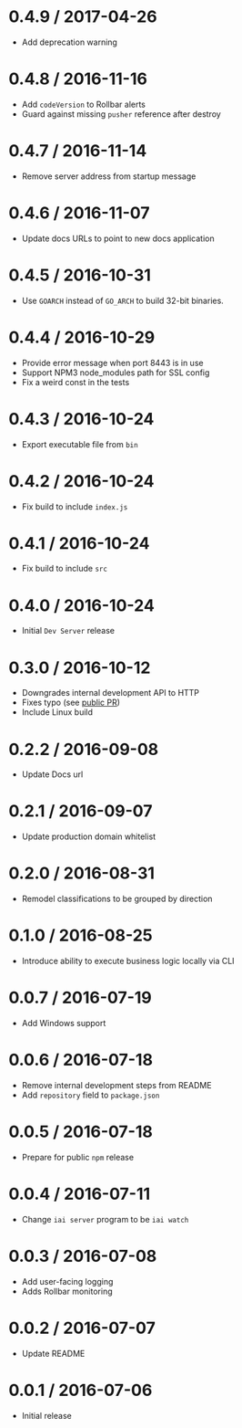 # 0.4.9 / 2017-04-26

* Add deprecation warning

# 0.4.8 / 2016-11-16

* Add `codeVersion` to Rollbar alerts
* Guard against missing `pusher` reference after destroy

# 0.4.7 / 2016-11-14

* Remove server address from startup message

# 0.4.6 / 2016-11-07

* Update docs URLs to point to new docs application

# 0.4.5 / 2016-10-31

* Use `GOARCH` instead of `GO_ARCH` to build 32-bit binaries.

# 0.4.4 / 2016-10-29

* Provide error message when port 8443 is in use
* Support NPM3 node_modules path for SSL config
* Fix a weird const in the tests

# 0.4.3 / 2016-10-24

* Export executable file from `bin`

# 0.4.2 / 2016-10-24

* Fix build to include `index.js`

# 0.4.1 / 2016-10-24

* Fix build to include `src`

# 0.4.0 / 2016-10-24

* Initial `Dev Server` release

# 0.3.0 / 2016-10-12

* Downgrades internal development API to HTTP
* Fixes typo (see [public PR](https://github.com/init-ai/initai-cli/pull/1))
* Include Linux build

# 0.2.2 / 2016-09-08

* Update Docs url

# 0.2.1 / 2016-09-07

* Update production domain whitelist

# 0.2.0 / 2016-08-31

* Remodel classifications to be grouped by direction

# 0.1.0 / 2016-08-25

* Introduce ability to execute business logic locally via CLI

# 0.0.7 / 2016-07-19

* Add Windows support

# 0.0.6 / 2016-07-18

* Remove internal development steps from README
* Add `repository` field to `package.json`

# 0.0.5 / 2016-07-18

* Prepare for public `npm` release

# 0.0.4 / 2016-07-11

* Change `iai server` program to be `iai watch`

# 0.0.3 / 2016-07-08

* Add user-facing logging
* Adds Rollbar monitoring

# 0.0.2 / 2016-07-07

* Update README

# 0.0.1 / 2016-07-06

* Initial release
